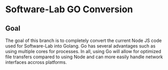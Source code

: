 # Software-Lab GO Conversion

## Goal
The goal of this branch is to completely convert the current Node JS code used for Software-Lab into Golang.  Go has several advantages such as using multiple cores for processes.  In all, using Go will allow for optimized file transfers compared to using Node and can more easily handle network interfaces accross platforms.
